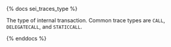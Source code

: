 {% docs sei_traces_type %}

The type of internal transaction. Common trace types are `CALL`, `DELEGATECALL`, and `STATICCALL`.

{% enddocs %}